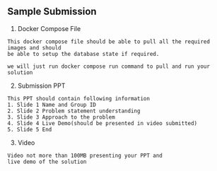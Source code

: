 ## Sample Submission
1. Docker Compose File
```
This docker compose file should be able to pull all the required images and should 
be able to setup the database state if required.

we will just run docker compose run command to pull and run your solution
```

2. Submission PPT
```
This PPT should contain following information
1. Slide 1 Name and Group ID
2. Slide 2 Problem statement understanding
3. Slide 3 Approach to the problem
4. Slide 4 Live Demo(should be presented in video submitted)
5. Slide 5 End
```

3. Video
```
Video not more than 100MB presenting your PPT and 
live demo of the solution
```